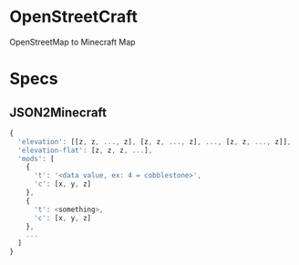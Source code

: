 OpenStreetCraft
===============

OpenStreetMap to Minecraft Map

# Specs

## JSON2Minecraft

```javascript
{
  'elevation': [[z, z, ..., z], [z, z, ..., z], ..., [z, z, ..., z]],
  'elevation-flat': [z, z, z, ...],
  'mods': [
    {
      't': '<data value, ex: 4 = cobblestone>',
      'c': [x, y, z]
    },
    {
      't': <something>,
      'c': [x, y, z]
    },
    ...
  ]
}

```
